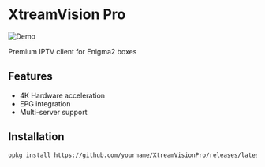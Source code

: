 # XtreamVision Pro

![Demo](https://img.shields.io/badge/OpenATV-7.x-blue)

Premium IPTV client for Enigma2 boxes

## Features
- 4K Hardware acceleration
- EPG integration
- Multi-server support

## Installation
```bash
opkg install https://github.com/yourname/XtreamVisionPro/releases/latest/download/XtreamVisionPro.ipk
